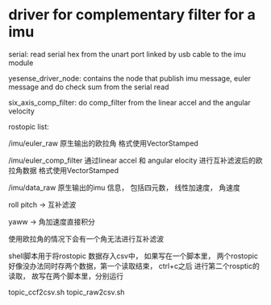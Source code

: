 # driver for complementary filter for a imu

serial: read serial hex from the unart port linked by usb cable to the imu module


yesense_driver_node: contains the node that publish imu message, euler message and do check sum from the serial read

six_axis_comp_filter: do comp_filter from the linear accel and the angular velocity

rostopic list:

/imu/euler_raw 原生输出的欧拉角 格式使用VectorStamped

/imu/euler_comp_filter 通过linear accel 和 angular elocity 进行互补滤波后的欧拉角数据  格式使用VectorStamped

/imu/data_raw 原生输出的imu 信息， 包括四元数， 线性加速度， 角速度


roll pitch -> 互补滤波

yaww -> 角加速度直接积分

使用欧拉角的情况下会有一个角无法进行互补滤波


shell脚本用于将rostopic 数据存入csv中， 如果写在一个脚本里， 两个rostopic好像没办法同时存两个数据，第一个读取结束， ctrl+c之后 进行第二个rosptic的读取， 故写在两个脚本里，分别运行

topic_ccf2csv.sh
topic_raw2csv.sh